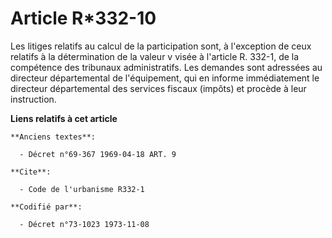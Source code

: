 # Article R*332-10

Les litiges relatifs au calcul de la participation sont, à l'exception de ceux relatifs à la détermination de la valeur v
visée à l'article R. 332-1, de la compétence des tribunaux administratifs. Les demandes sont adressées au directeur
départemental de l'équipement, qui en informe immédiatement le directeur départemental des services fiscaux (impôts) et
procède à leur instruction.

**Liens relatifs à cet article**

	**Anciens textes**:

	  - Décret n°69-367 1969-04-18 ART. 9

	**Cite**:

	  - Code de l'urbanisme R332-1

	**Codifié par**:

	  - Décret n°73-1023 1973-11-08
